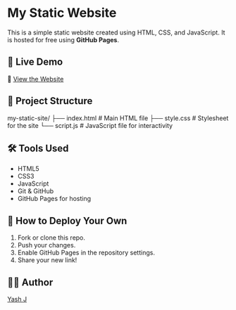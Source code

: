 # My Static Website

This is a simple static website created using HTML, CSS, and JavaScript. It is hosted for free using **GitHub Pages**.

## 🚀 Live Demo

🔗 [View the Website](https://ImYash-J.github.io/my-static-site/)

## 📁 Project Structure

my-static-site/
├── index.html # Main HTML file
├── style.css # Stylesheet for the site
└── script.js # JavaScript file for interactivity


## 🛠️ Tools Used

- HTML5
- CSS3
- JavaScript
- Git & GitHub
- GitHub Pages for hosting

## 📌 How to Deploy Your Own

1. Fork or clone this repo.
2. Push your changes.
3. Enable GitHub Pages in the repository settings.
4. Share your new link!

## 🧑‍💻 Author

[Yash J](https://github.com/ImYash-J)

